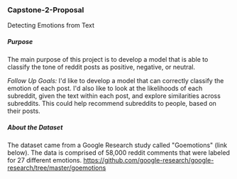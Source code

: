 ### Capstone-2-Proposal
Detecting Emotions from Text

##### Purpose
The main purpose of this project is to develop a model that is able to classify the tone of reddit posts as positive, negative, or neutral.  

*Follow Up Goals:* 
I'd like to develop a model that can correctly classify the emotion of each post. I'd also like to look at the likelihoods of each subreddit, given the text within each post, and explore similarities across subreddits.  This could help recommend subreddits to people, based on their posts. 


##### About the Dataset
The dataset came from a Google Research study called "Goemotions" (link below).  The data is comprised of 58,000 reddit comments that were labeled for 27 different emotions.
https://github.com/google-research/google-research/tree/master/goemotions
